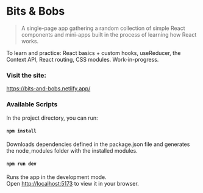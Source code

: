 # Bits & Bobs

> A single-page app gathering a random collection of simple React components and
> mini-apps built in the process of learning how React works.

To learn and practice: React basics + custom hooks, useReducer, the Context API,
React routing, CSS modules. Work-in-progress.

### Visit the site:

https://bits-and-bobs.netlify.app/

### Available Scripts

In the project directory, you can run:

#### `npm install`

Downloads dependencies defined in the package.json file and generates the
node_modules folder with the installed modules.

#### `npm run dev`

Runs the app in the development mode.\
Open [http://localhost:5173](http://localhost:5173) to view it in your browser.
